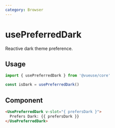 ```yaml
---
category: Browser
---
```


# usePreferredDark

Reactive dark theme preference.

## Usage

```js
import { usePreferredDark } from '@vueuse/core'

const isDark = usePreferredDark()
```

## Component

```html
<UsePreferredDark v-slot="{ prefersDark }">
  Prefers Dark: {{ prefersDark }}
</UsePreferredDark>
```

<LearnMoreComponents />
